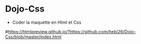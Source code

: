 # Dojo-Css

* Coder la maquette en Html et Css

#https://htmlpreview.github.io/?https://github.com/hebi26/Dojo-Css/blob/master/index.html
